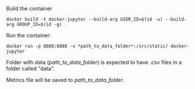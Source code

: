 Build the container
```commandline
docker build -t docker-jupyter --build-arg USER_ID=$(id -u) --build-arg GROUP_ID=$(id -g) .
```
Run the container:
```commandline
docker run -p 8888:8888 -v *path_to_data_folder*:/src/static/ docker-jupyter 
```

Folder with data (*path_to_data_folder*) is expected to have .csv files in a folder called "data".

Metrics file will be saved to *path_to_data_folder*.